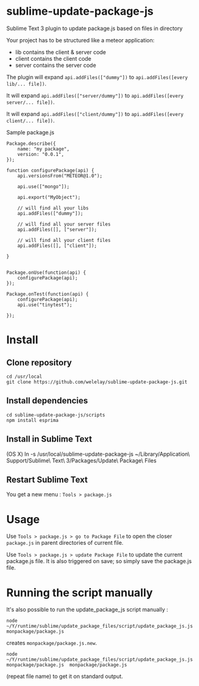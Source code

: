 # sublime-update-package-js

Sublime Text 3 plugin to update package.js based on files in directory


Your project has to be structured like a meteor application:
 - lib contains the client & server code
 - client contains the client code
 - server contains the server code

The plugin will expand `api.addFiles(["dummy"])` to	`api.addFiles([every lib/... file])`.

It will expand `api.addFiles(["server/dummy"])` to `api.addFiles([every server/... file])`.

It will expand `api.addFiles(["client/dummy"])` to `api.addFiles([every client/... file])`.

Sample package.js

	Package.describe({
	    name: "my package",
	    version: "0.0.1",
	});

	function configurePackage(api) {
	    api.versionsFrom("METEOR@1.0");

	    api.use(["mongo"]);

	    api.export("MyObject");

	    // will find all your libs
	    api.addFiles(["dummy"]);

	    // will find all your server files
	    api.addFiles([], ["server"]);

	    // will find all your client files
	    api.addFiles([], ["client"]);

	}


	Package.onUse(function(api) {
	    configurePackage(api);
	});

	Package.onTest(function(api) {
	    configurePackage(api);
	    api.use("tinytest");

	});


# Install

## Clone repository

    cd /usr/local
    git clone https://github.com/welelay/sublime-update-package-js.git

## Install dependencies
    cd sublime-update-package-js/scripts
    npm install esprima


## Install in Sublime Text

(OS X)
    ln -s /usr/local/sublime-update-package-js ~/Library/Application\ Support/Sublime\ Text\ 3/Packages/Update\ Package\ Files

## Restart Sublime Text

You get a new menu : `Tools > package.js`

# Usage

Use `Tools > package.js > go to Package File` to open the closer `package.js` in parent directories of current file.

Use `Tools > package.js > update Package File` to update the current package.js file.
It is also triggered on save; so simply save the package.js file.

# Running the script manually

It's also possible to run the update_package_js script manually :

    node ~/Y/runtime/sublime/update_package_files/script/update_package_js.js monpackage/package.js

creates `monpackage/package.js.new`.

 	node ~/Y/runtime/sublime/update_package_files/script/update_package_js.js monpackage/package.js  monpackage/package.js

(repeat file name) to get it on standard output.